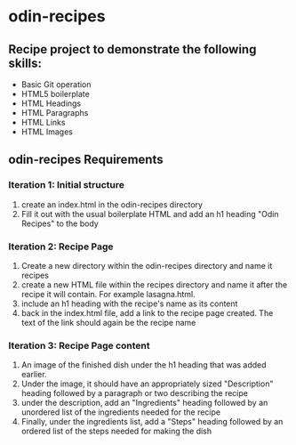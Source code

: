 # odin-recipes

## Recipe project to demonstrate the following skills:

- Basic Git operation
- HTML5 boilerplate
- HTML Headings
- HTML Paragraphs
- HTML Links
- HTML Images

## odin-recipes Requirements

### Iteration 1: Initial structure
1. create an index.html in the odin-recipes directory
2. Fill it out with the usual boilerplate HTML and add an h1 heading "Odin Recipes" to the body

### Iteration 2: Recipe Page
1. Create a new directory within the odin-recipes directory and name it recipes
2. create a new HTML file within the recipes directory and name it after the recipe it will contain. For example lasagna.html. 
3. include an h1 heading with the recipe's name as its content
4. back in the index.html file, add a link to the recipe page created. The text of the link should again be the recipe name

### Iteration 3: Recipe Page content
1. An image of the finished dish under the h1 heading that was added earlier.
2. Under the image, it should have an appropriately sized "Description" heading followed by a paragraph or two describing the recipe
3. under the description, add an "Ingredients" heading followed by an unordered list of the ingredients needed for the recipe
4. Finally, under the ingredients list, add a "Steps" heading followed by an ordered list of the steps needed for making the dish